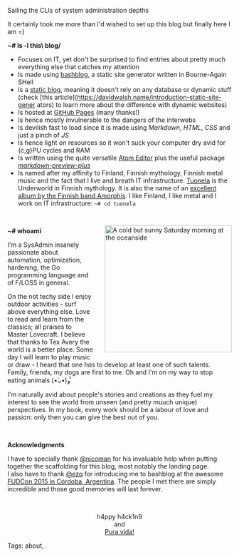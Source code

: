 Sailing the CLIs of system administration depths

It certainly took me more than I'd wished to set up this blog but finally here I am =)
<br/>

**~# ls -l this\ blog/**

* Focuses on IT, yet don't be surprised to find entries about pretty much everything else that catches my attention
* Is made using [bashblog](https://github.com/cfenollosa/bashblog "Meet the little giant"), a static site generator written in Bourne-Again SHell
* Is a [static blog](https://www.staticgen.com), meaning it doesn't rely on any database or dynamic stuff (check [this article](https://davidwalsh.name/introduction-static-site-gener
ators) to learn more about the difference with dynamic websites)
* Is hosted at [GitHub Pages](https://pages.github.com "GitHub Pages") (many thanks!)
* Is hence mostly invulnerable to the dangers of the interwebs
* Is devilish fast to load since it is made using *Markdown*, *HTML*, *CSS* and just a pinch of *JS*
* Is hence light on resources so it won't suck your computer dry avid for {c,g}PU cycles and RAM
* Is written using the quite versatile [Atom Editor](https://www.atom.io) plus the useful package _[markdown-preview-plus](https://atom.io/packages/markdown-preview-plus)_
* Is named after my affinity to Finland, Finnish mythology, Finnish metal music and the fact that I live and breath IT infrastructure. [Tuonela](https://en.wikipedia.org/wiki/Tuonela) is the Underworld in Finnish mythology. It is also the name of an [excellent album by the Finnish band Amorphis](http://www.metal-archives.com/reviews/Amorphis/Tuonela/1/). I like Finland, I like metal and I work on IT infrastructure: `~# cd tuonela`

<br/>
<img src="https://raw.githubusercontent.com/i90rr/i90rr.github.io/master/resources/img/394089_ds.png" alt="A cold but sunny Saturday morning at the oceanside" title="A cold but sunny Saturday morning at the oceanside" align="right" width="285" height="285" style="margin-left: 25px" vspace="10px">

**~# whoami**

I'm a SysAdmin insanely passionate about automation, optimization, hardening, the Go programming language and of F/LOSS in general.

On the not techy side I enjoy outdoor activities - surf above everything else. Love to read and learn from the classics; all praises to Master Lovecraft. I believe that thanks to Tex Avery the world is a better place. Some day I will learn to play music or draw - I heard that one _has_ to develop at least one of such talents. Family, friends, my dogs are first to me. Oh and I'm on my way to stop eating animals (•̀ᴗ•́)و ̑̑

I'm naturally avid about people's stories and creations as they fuel my interest to see the world from unseen (and pretty muuch unique) perspectives. In my book, every work should be a labour of love and passion: only then you can give the best out of you.

<br/>

**Acknowledgments**

I have to specially thank [@nicoman](http://www.nicomanso.com/) for his invaluable help when putting together the scaffolding for this blog, most notably the landing page.
<br/>
I also have to thank [@ezq](https://cardinali.org/) for introducing me to bashblog at the awesome [FUDCon 2015 in Córdoba, Argentina](https://www.youtube.com/watch?v=rPYX8o-m19s). The people I met there are simply incredible and those good memories will last forever.
<br/>


<br/>
<p align="center">h4ppy h4ck1n9
   <br/>
        and
   <br/><a href="http://bestcostaricantours.com/about/puravida.html">Pura vida!</a>
</p>

Tags: about,
